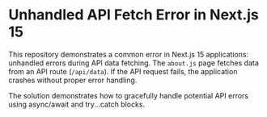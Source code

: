 # Unhandled API Fetch Error in Next.js 15

This repository demonstrates a common error in Next.js 15 applications: unhandled errors during API data fetching.  The `about.js` page fetches data from an API route (`/api/data`).  If the API request fails, the application crashes without proper error handling.

The solution demonstrates how to gracefully handle potential API errors using async/await and try...catch blocks.